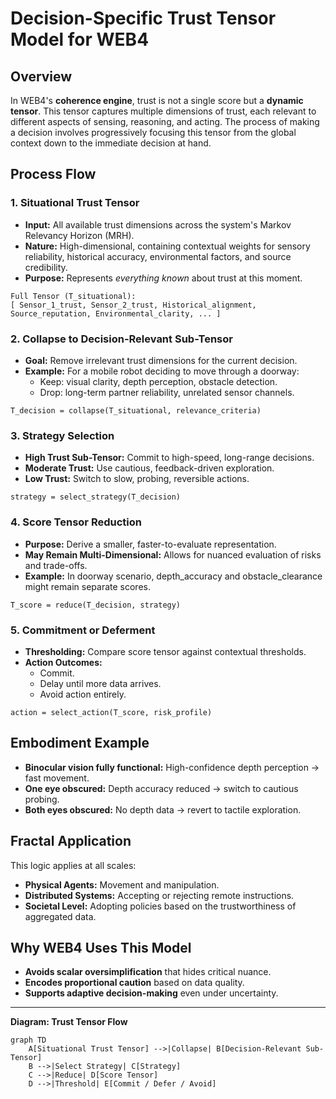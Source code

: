 # Decision-Specific Trust Tensor Model for WEB4

## Overview

In WEB4's **coherence engine**, trust is not a single score but a **dynamic tensor**. This tensor captures multiple dimensions of trust, each relevant to different aspects of sensing, reasoning, and acting. The process of making a decision involves progressively focusing this tensor from the global context down to the immediate decision at hand.

## Process Flow

### 1. Situational Trust Tensor

- **Input:** All available trust dimensions across the system's Markov Relevancy Horizon (MRH).
- **Nature:** High-dimensional, containing contextual weights for sensory reliability, historical accuracy, environmental factors, and source credibility.
- **Purpose:** Represents *everything known* about trust at this moment.

```
Full Tensor (T_situational):
[ Sensor_1_trust, Sensor_2_trust, Historical_alignment, Source_reputation, Environmental_clarity, ... ]
```

### 2. Collapse to Decision-Relevant Sub-Tensor

- **Goal:** Remove irrelevant trust dimensions for the current decision.
- **Example:** For a mobile robot deciding to move through a doorway:
  - Keep: visual clarity, depth perception, obstacle detection.
  - Drop: long-term partner reliability, unrelated sensor channels.

```
T_decision = collapse(T_situational, relevance_criteria)
```

### 3. Strategy Selection

- **High Trust Sub-Tensor:** Commit to high-speed, long-range decisions.
- **Moderate Trust:** Use cautious, feedback-driven exploration.
- **Low Trust:** Switch to slow, probing, reversible actions.

```
strategy = select_strategy(T_decision)
```

### 4. Score Tensor Reduction

- **Purpose:** Derive a smaller, faster-to-evaluate representation.
- **May Remain Multi-Dimensional:** Allows for nuanced evaluation of risks and trade-offs.
- **Example:** In doorway scenario, depth\_accuracy and obstacle\_clearance might remain separate scores.

```
T_score = reduce(T_decision, strategy)
```

### 5. Commitment or Deferment

- **Thresholding:** Compare score tensor against contextual thresholds.
- **Action Outcomes:**
  - Commit.
  - Delay until more data arrives.
  - Avoid action entirely.

```
action = select_action(T_score, risk_profile)
```

## Embodiment Example

- **Binocular vision fully functional:** High-confidence depth perception → fast movement.
- **One eye obscured:** Depth accuracy reduced → switch to cautious probing.
- **Both eyes obscured:** No depth data → revert to tactile exploration.

## Fractal Application

This logic applies at all scales:

- **Physical Agents:** Movement and manipulation.
- **Distributed Systems:** Accepting or rejecting remote instructions.
- **Societal Level:** Adopting policies based on the trustworthiness of aggregated data.

## Why WEB4 Uses This Model

- **Avoids scalar oversimplification** that hides critical nuance.
- **Encodes proportional caution** based on data quality.
- **Supports adaptive decision-making** even under uncertainty.

---

**Diagram: Trust Tensor Flow**

```mermaid
graph TD
    A[Situational Trust Tensor] -->|Collapse| B[Decision-Relevant Sub-Tensor]
    B -->|Select Strategy| C[Strategy]
    C -->|Reduce| D[Score Tensor]
    D -->|Threshold| E[Commit / Defer / Avoid]
```


